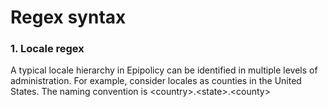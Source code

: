 # Regex syntax

### 1. Locale regex

A typical locale hierarchy in Epipolicy can be identified in multiple levels of administration. For example, consider locales as counties in the United States. The naming convention is \<country>.\<state>.\<county>
